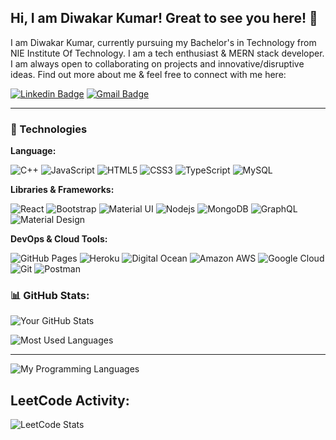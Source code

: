## Hi, I am Diwakar Kumar! Great to see you here! 👋



I am Diwakar Kumar, currently pursuing my Bachelor's in Technology from NIE Institute Of Technology. I am a tech enthusiast & MERN stack developer. I am always open to collaborating on projects and innovative/disruptive ideas. Find out more about me & feel free to connect with me here:

[![Linkedin Badge](https://img.shields.io/badge/-diwakar-blue?style=flat-square&logo=Linkedin&logoColor=white&link=https://www.linkedin.com/in/diwakar)](https://www.linkedin.com/in/diwakar-kumar25/)
[![Gmail Badge](https://img.shields.io/badge/-d.7484959595@gmail.com-c14438?style=flat-square&logo=Gmail&logoColor=white&link=mailto:d.7484959595@gmail.com)](mailto:d.7484959595@gmail.com)

---

### 🚀 Technologies

**Language:**

![C++](https://img.shields.io/badge/-C++-00599C?style=flat-square&logo=c)
![JavaScript](https://img.shields.io/badge/-JavaScript-EDD222?style=flat-square&logo=javascript&logoColor=white)
![HTML5](https://img.shields.io/badge/-HTML5-E34F26?style=flat-square&logo=html5&logoColor=white)
![CSS3](https://img.shields.io/badge/-CSS3-1572B6?style=flat-square&logo=css3)
![TypeScript](https://img.shields.io/badge/-TypeScript-007ACC?style=flat-square&logo=typescript)
![MySQL](https://img.shields.io/badge/-MySQL-4479A1?style=flat-square&logo=mysql&logoColor=white)

**Libraries & Frameworks:**

![React](https://img.shields.io/badge/-React-61DAFB?style=flat-square&logo=react&logoColor=white)
![Bootstrap](https://img.shields.io/badge/-Bootstrap-7952B3?style=flat-square&logo=bootstrap&logoColor=white)
![Material UI](https://img.shields.io/badge/-MaterialUI-0081CB?style=flat-square&logo=material-ui)
![Nodejs](https://img.shields.io/badge/-Nodejs-43853D?style=flat-square&logo=Node.js&logoColor=white)
![MongoDB](https://img.shields.io/badge/-MongoDB-4EA94B?style=flat-square&logo=mongodb&logoColor=white)
![GraphQL](https://img.shields.io/badge/-GraphQL-E10098?style=flat-square&logo=graphql)
![Material Design](https://img.shields.io/badge/-Material%20Design-757575?style=flat-square&logo=material-design&logoColor=white)

**DevOps & Cloud Tools:**

![GitHub Pages](https://img.shields.io/badge/-GitHub%20Pages-181717?style=flat-square&logo=github)
![Heroku](https://img.shields.io/badge/-Heroku-430098?style=flat-square&logo=heroku)
![Digital Ocean](https://img.shields.io/badge/-Digital%20Ocean-0080FF?style=flat-square&logo=digitalocean&logoColor=white)
![Amazon AWS](https://img.shields.io/badge/Amazon%20AWS-232F3E?style=flat-square&logo=amazon-aws)
![Google Cloud](https://img.shields.io/badge/Google%20Cloud-4285F4?style=flat-square&logo=google-cloud)
![Git](https://img.shields.io/badge/-Git-F05032?style=flat-square&logo=git&logoColor=white)
![Postman](https://img.shields.io/badge/Postman-FF6C37?style=flat-square&logo=postman&logoColor=white)

### 📊 GitHub Stats:
![Your GitHub Stats](https://github-readme-stats.vercel.app/api?username=diwakarcs50&show_icons=true&theme=dark)

![Most Used Languages](https://github-readme-stats.vercel.app/api/top-langs/?username=diwakarcs50&layout=compact&theme=dark)

---



![My Programming Languages](https://github-readme-stats.vercel.app/api/top-langs/?username=diwakar-kumar&layout=compact&title_color=fff&text_color=9f9f9f&bg_color=151515)

## LeetCode Activity:

![LeetCode Stats](https://leetcard.jacoblin.cool/diwakar_53?theme=dark&font=source_code_pro&ext=activity)




